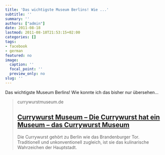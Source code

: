 ```yaml
---
title: 'Das wichtigste Museum Berlins! Wie ...'
subtitle: ''
summary: ''
authors: ["admin"]
date: 2011-08-18
lastmod: 2011-08-18T21:53:15+02:00
categories: []
tags:
- facebook
- german
featured: no
image:
  caption: ''
  focal_point: ''
  preview_only: no
slug: ''
---
```

Das wichtigste Museum Berlins! Wie konnte ich das bisher nur übersehen...
> currywurstmuseum.de
> ## [Currywurst Museum – Die Currywurst hat ein Museum – das Currywurst Museum](http://www.currywurstmuseum.de/)
>
>Die Currywurst gehört zu Berlin wie das Brandenburger Tor. Traditionell und unkonventionell zugleich, ist sie das kulinarische Wahrzeichen der Hauptstadt. 


